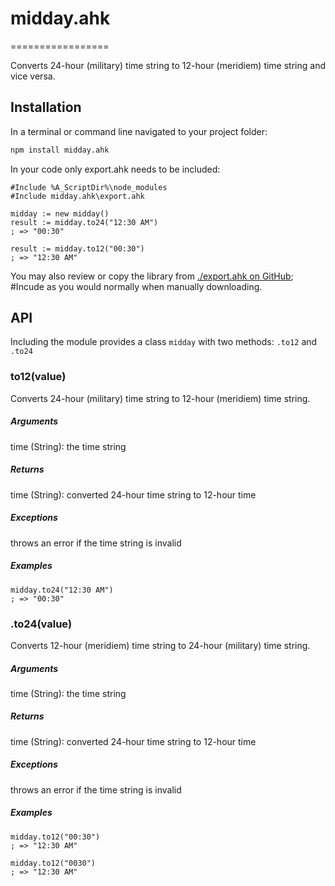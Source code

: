 # midday.ahk
=================

Converts 24-hour (military) time string to 12-hour (meridiem) time string and vice versa.


## Installation
In a terminal or command line navigated to your project folder:
```bash
npm install midday.ahk
```

In your code only export.ahk needs to be included:
```autohotkey
#Include %A_ScriptDir%\node_modules
#Include midday.ahk\export.ahk

midday := new midday()
result := midday.to24("12:30 AM")
; => "00:30"

result := midday.to12("00:30")
; => "12:30 AM"
```
You may also review or copy the library from [./export.ahk on GitHub](https://raw.githubusercontent.com/chunjee/midday.ahk/master/export.ahk); #Incude as you would normally when manually downloading.

## API
Including the module provides a class `midday` with two methods: `.to12` and `.to24`

### to12(value)

Converts 24-hour (military) time string to 12-hour (meridiem) time string.

##### Arguments
time (String): the time string

##### Returns
time (String): converted 24-hour time string to 12-hour time

##### Exceptions
throws an error if the time string is invalid

##### Examples
````autohotkey
midday.to24("12:30 AM")
; => "00:30"
````


### .to24(value)
Converts 12-hour (meridiem) time string to 24-hour (military) time string.

##### Arguments
time (String): the time string

##### Returns
time (String): converted 24-hour time string to 12-hour time

##### Exceptions
throws an error if the time string is invalid

##### Examples
````autohotkey
midday.to12("00:30")
; => "12:30 AM"

midday.to12("0030")
; => "12:30 AM"
````
